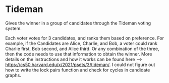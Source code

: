 # Tideman
Gives the winner in a group of candidates through the Tideman voting system.


Each voter votes for 3 candidates, and ranks them based on preference. For example, if the Candidates are Alice, Charlie, and Bob, a voter could rank Charlie first, Bob second, and Alice third. Or any combination of the three, then the code needs to use that information to obtain the winner. More details on the instructions and how it works can be found here --> https://cs50.harvard.edu/x/2021/psets/3/tideman/. I could not figure out how to write the lock pairs function and check for cycles in candidate graphs.
